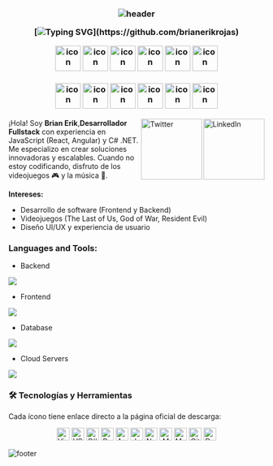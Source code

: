 <h3 align="center">
  
  ![header](https://user-images.githubusercontent.com/59575502/127335491-fdba1874-e943-4d3c-ab8c-678ffe22f8b8.png)
  
 
<div align="center">

  [![Typing SVG](https://readme-typing-svg.demolab.com?font=Fira+Code&pause=1000&width=600&lines=Hi+%F0%9F%91%8B%2C+I'm+Brian+Rojas.+I'm+from+Peru.)](https://github.com/brianerikrojas)

</div>


<div align="center">
  <img src="https://techstack-generator.vercel.app/java-icon.svg" alt="icon" width="50" height="50" />
  <img src="https://techstack-generator.vercel.app/python-icon.svg" alt="icon" width="50" height="50" />
  <img src="https://techstack-generator.vercel.app/ts-icon.svg" alt="icon" width="50" height="50" />
  <img src="https://techstack-generator.vercel.app/js-icon.svg" alt="icon"width="50" height="50" />
  <img src="https://techstack-generator.vercel.app/react-icon.svg" alt="icon" width="50" height="50" />
 <img src="https://techstack-generator.vercel.app/mysql-icon.svg" alt="icon" width="50" height="50" />
</div>

<br>

<div align="center">
  <img src="https://techstack-generator.vercel.app/docker-icon.svg" alt="icon" width="50" height="50" />
  <img src="https://techstack-generator.vercel.app/aws-icon.svg" alt="icon" width="50" height="50" />
  <img src="https://techstack-generator.vercel.app/github-icon.svg" alt="icon" width="50" height="50" />
  <img src="https://techstack-generator.vercel.app/prettier-icon.svg" alt="icon" width="50" height="50" />
  <img src="https://techstack-generator.vercel.app/restapi-icon.svg" alt="icon" width="50" height="50" />
  <img src="https://techstack-generator.vercel.app/graphql-icon.svg" alt="icon" width="50" height="50" />
</div>

  

</h3>

<a href="https://www.linkedin.com/in/brian-erik-rojas-bedregal-ab535a372/" target="_blank"><img src="https://user-images.githubusercontent.com/59575502/127343867-952c0121-c592-435d-8085-dc54b6ea6517.png" height="120px" width="120px" alt="LinkedIn" align="right"></a>
<a href="https://twitter.com/tu-twitter" target="_blank"><img src="https://user-images.githubusercontent.com/59575502/127344027-e36cd957-8c9b-40f7-84ed-6da175648343.png" height="120px" width="120px" alt="Twitter" align="right"></a>

¡Hola! Soy **Brian Erik**,**Desarrollador Fullstack** con experiencia en JavaScript (React, Angular) y C# .NET. Me especializo en crear soluciones innovadoras y escalables. Cuando no estoy codificando, disfruto de los videojuegos 🎮 y la música 🎵.

**Intereses:**  
- Desarrollo de software (Frontend y Backend)  
- Videojuegos (The Last of Us, God of War, Resident Evil)  
- Diseño UI/UX y experiencia de usuario

<h3 align="left">Languages and Tools:</h3>

- Backend
<p align="left">
  <a href="https://skillicons.dev">
    <img src="https://skillicons.dev/icons?i=php,laravel,java,nodejs,py,spring,flask,fastapi,express,nestjs" />
  </a>
</p>

- Frontend
<p align="left">
  <a href="https://skillicons.dev">
    <img src="https://skillicons.dev/icons?i=ts,js,react,nextjs,redux,tailwind,materialui" />
  </a>
</p>

- Database
<p align="left">
  <a href="https://skillicons.dev">
    <img src="https://skillicons.dev/icons?i=mongodb,mysql,postgresql" />
  </a>
</p>

- Cloud Servers
<p align="left">
  <a href="https://skillicons.dev">
    <img src="https://skillicons.dev/icons?i=azure,aws,gcp,firebase,cloudflare" />
  </a>
</p>

### 🛠 Tecnologías y Herramientas  
Cada ícono tiene enlace directo a la página oficial de descarga:  

<p align="center">
  <a href="https://visualstudio.microsoft.com/" target="_blank"><img src="https://user-images.githubusercontent.com/59575502/127427979-7eddf4e0-1d7e-4735-8564-6a0f641130d6.png" alt="Visual Studio" width="25" height="25" /></a>
  <a href="https://code.visualstudio.com/" target="_blank"><img src="https://user-images.githubusercontent.com/59575502/127427980-4b5ba4cf-daee-474f-a500-872181ccc470.png" alt="VSCode" width="25" height="25" /></a>
  <a href="https://dotnet.microsoft.com/" target="_blank"><img src="https://user-images.githubusercontent.com/59575502/127426965-45da81b5-987d-4f44-b4d7-249fae487a0a.png" alt="C#" width="25" height="25" /></a>
  <a href="https://reactjs.org/" target="_blank"><img src="https://user-images.githubusercontent.com/59575502/127428633-1f18254b-97f9-4358-aec4-3143874035f8.png" alt="React" width="25" height="25" /></a>
  <a href="https://angular.io/" target="_blank"><img src="https://angular.io/assets/images/logos/angular/angular.svg" alt="Angular" width="25" height="25" /></a>
  <a href="https://www.javascript.com/" target="_blank"><img src="https://user-images.githubusercontent.com/59575502/127426312-4a7a6d79-4b40-4b06-8c94-824ea3e8410e.png" alt="JavaScript" width="25" height="25" /></a>
  <a href="https://nodejs.org/" target="_blank"><img src="https://user-images.githubusercontent.com/59575502/127428631-5ab21a62-ac89-4919-9408-724df88ab245.png" alt="Node.js" width="25" height="25" /></a>
  <a href="https://www.mongodb.com/" target="_blank"><img src="https://user-images.githubusercontent.com/59575502/127426153-6f6d6c91-9778-43d9-a1df-95df61f23438.png" alt="MongoDB" width="25" height="25" /></a>
  <a href="https://www.mysql.com/" target="_blank"><img src="https://user-images.githubusercontent.com/59575502/127428630-7563c6a0-4ce4-4b21-9473-b7c2b149f3c4.png" alt="MySQL" width="25" height="25" /></a>
  <a href="https://git-scm.com/" target="_blank"><img src="https://user-images.githubusercontent.com/59575502/127427975-18b027b4-dc7f-4616-b9b4-42019b54e8db.png" alt="Git" width="25" height="25" /></a>
  <a href="https://www.docker.com/" target="_blank"><img src="https://www.docker.com/wp-content/uploads/2022/03/vertical-logo-monochromatic.png" alt="Docker" width="25" height="25" /></a>
</p>



![footer](https://user-images.githubusercontent.com/59575502/127335603-f2ca1bc8-1fdc-4bd6-8dd6-66358fb089a4.png)

